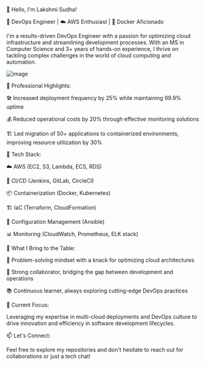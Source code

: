 👋 Hello, I'm Lakshmi Sudha!

🚀 DevOps Engineer | ☁️ AWS Enthusiast | 🐳 Docker Aficionado

I'm a results-driven DevOps Engineer with a passion for optimizing cloud infrastructure and streamlining development processes. With an MS in Computer Science and 3+ years of hands-on experience, I thrive on tackling complex challenges in the world of cloud computing and automation.


![image](https://github.com/user-attachments/assets/a2c8362c-d4ea-4ed3-b7c4-dff706437b66)

💼 Professional Highlights:

🛠️ Increased deployment frequency by 25% while maintaining 99.9% uptime

💰 Reduced operational costs by 20% through effective monitoring solutions

🏗️ Led migration of 50+ applications to containerized environments, improving resource utilization by 30%

🔧 Tech Stack:


☁️ AWS (EC2, S3, Lambda, ECS, RDS)

🔄 CI/CD (Jenkins, GitLab, CircleCI)

📦 Containerization (Docker, Kubernetes)

🏗️ IaC (Terraform, CloudFormation)

🤖 Configuration Management (Ansible)

📊 Monitoring (CloudWatch, Prometheus, ELK stack)

🌟 What I Bring to the Table:


🧠 Problem-solving mindset with a knack for optimizing cloud architectures

🤝 Strong collaborator, bridging the gap between development and operations

📚 Continuous learner, always exploring cutting-edge DevOps practices

🎯 Current Focus:


Leveraging my expertise in multi-cloud deployments and DevOps culture to drive innovation and efficiency in software development lifecycles.

📫 Let's Connect:

Feel free to explore my repositories and don't hesitate to reach out for collaborations or just a tech chat!

